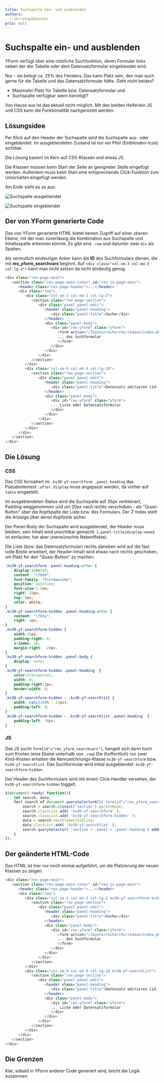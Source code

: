 ```yaml
---
title: Suchspalte ein- und ausblenden
authors:
  - christophboecker
prio: null
---
```


# Suchspalte ein- und ausblenden

YForm verfügt über eine nützliche Suchfunktion, deren Formular links neben der der Tabelle oder dem Datensatzformular eingeblendet wird.

Nur - sie belegt ca. 25% des Fensters. Das kann Platz sein, den man auch gerne für die Tabelle und das Datensatzformular hätte. Geht nicht beides?

* Maximaler Platz für Tabelle bzw. Datensatzformular und 
* Suchspalte verfügbar wenn benötigt?

Von Hause aus ist das aktuell nicht möglich. Mit den beiden Helferlein JS und CSS kann die Funktionalität nachgerüstet werden.

## Lösungsidee

Per Klick auf den Header der Suchspalte wird die Suchspalte aus- oder eingeblendet. Im ausgeblendeten Zustand ist nur ein Pfeil \(Einblenden-Icon\) sichtbar.

Die Lösung basiert im Kern auf CSS-Klassen und etwas JS.

Die Klassen müssen beim Start der Seite an geeigneter Stelle eingefügt werden. Außerdem muss beim Start eine entsprechende Click-Funktion zum Umschalten eingefügt werden.

Am Ende sieht es so aus:

![Suchspalte ausgeblendet](https://raw.githubusercontent.com/FriendsOfREDAXO/tricks/master/screenshots/yf_search_toggle_a.png)

![Suchspalte eingeblendet](https://raw.githubusercontent.com/FriendsOfREDAXO/tricks/master/screenshots/yf_search_toggle_b.png)

## Der von YForm generierte Code

Das von YForm generierte HTML bietet keinen Zugriff auf einer oberen Ebene, mit der man zuverlässig die Kombination aus Suchspalte und Inhaltsspalte erkennen könnte. Es gibt eine `.row` und darunter zwei `div` als Spalten.

Als vermutlich eindeutiger Anker kann die **ID** des Suchformulars dienen, die mit **rex\_yform\_searchvars** beginnt. Auf `<div class="col-sm-3 col-md-3 col-lg-2">` kann man nicht setzen da nicht eindeutig genug.

```php
<div class="rex-page-main">
   <section class="rex-page-main-inner" id="rex-js-page-main">
      <header class="rex-page-header">...</header>
      <div class="row">
         <div class="col-sm-3 col-md-3 col-lg-2">
            <section class="rex-page-section">
               <div class="panel panel-edit">
                  <header class="panel-heading">
                     <div class="panel-title">Suche</div>
                  </header>
                  <div class="panel-body">
                     <div id="rex-yform" class="yform">
                        <form action="/lboote/recherche/redaxo/index.php" method="get" id="rex_yform_searchvars-rex_kv30_lboot" class="rex-yform" enctype="multipart/form-data">
                        ... das Suchformular
                        </form>
                     </div>
                  </div>
               </div>
            </section>
         </div>
         <div class="col-sm-9 col-md-9 col-lg-10">
            <section class="rex-page-section">
               <div class="panel panel-edit">
                  <header class="panel-heading">
                     <div class="panel-title">Datensatz editieren [id: 11]</div>
                  </header>
                  <div class="panel-body">
                     <div id="rex-yform" class="yform">
                     ... Liste oder Datensatzformular
                     </div>
                  </div>
               </div>
            </section>
         </div>
      </div>
   </section>
</div>
```

## Die Lösung

### CSS

Das CSS formatiert im `.kv30-yf-searchform .panel-heading` das Pseudoelement `:after`. `display` muss angepasst werden, da vorher auf `table` eingestellt.

Im ausgeblendeten Status wird die Suchspalte auf 35px verkleinert, Padding weggenommen und um 20px nach rechts verschoben - als "Quasi-Button" über die Kopfspalte der Liste bzw. des Formulars. Der Z-Index stellt die Anzeige über deren Kopfzeile sicher.

Der Panel-Body der Suchspalte wird ausgeblendet, der Header muss bleiben, sein Inhalt wird unsichtbar gemacht. \(`.panel-title{display:none}` ist einfacher, hat aber unerwünschte Nebenffekte\).

Die Liste \(bzw. das Datensatzformular\) rechts daneben wird auf die fast volle Breite erweitert, der Header-Inhalt wird etwas nach rechts geschoben, um Platz für den "Quasi-Button" zu machen.

```css
.kv30-yf-searchform .panel-heading:after {
    display:inherit;
    content: "\f0d9";
    font-family: "FontAwesome";
    position: absolute;
    font-size:2.5em;
    right: 20px;
    top: 0px;
    color: white;
}
.kv30-yf-searchform-hidden .panel-heading:after {
    content: "\f0da";
    right: 4px;
}
.kv30-yf-searchform-hidden {
    width:35px;
    padding-right: 0;
    z-index: 10;
    margin-right: -20px;
}
.kv30-yf-searchform-hidden .panel-body {
    display: none;
}
.kv30-yf-searchform-hidden .panel-heading  {
    color:transparent;
    width: 0;
    padding-right:3px;
    border-width: 0;
}
.kv30-yf-searchform-hidden ~ .kv30-yf-searchlist {
    width: calc(100% - 15px);
    padding-left: 0;
}
.kv30-yf-searchform-hidden ~ .kv30-yf-searchlist .panel-heading  {
    padding-left: 30px;
}
```

### JS

Das JS sucht `form[id^="rex_yform_searchvars"]`, hangelt sich dann hoch zum Knoten \(eine Ebene unterhalb von `.row`\) Die \(hoffentlich\) nur zwei Kind-Knoten erhalten die Kennzeichnungs-Klasse `kv30-yf-searchform` bzw. `kv30-yf-searchlist`. Das Suchformular wird initial ausgeblendet: `kv30-yf-searchform-hidden`.

Der Header des Suchformulars wird mit einem Click-Handler versehen, der `kv30-yf-searchform-hidden` toggelt.

```javascript
$(document).ready( function(){
    let search, data;
    for( search of document.querySelectorAll('form[id^="rex_yform_searchvars"]') ) {
        search = search.closest('section').parentNode;
        search.classList.add( 'kv30-yf-searchform' );
        search.classList.add( 'kv30-yf-searchform-hidden' );
        data = search.nextElementSibling;
        data.classList.add( 'kv30-yf-searchlist' );
        search.querySelector( 'section > .panel > .panel-heading').addEventListener( 'click', function(e){search.classList.toggle('kv30-yf-searchform-hidden');},false);
    }
});
```

## Der geänderte HTML-Code

Das HTML ist hier nur noch einmal aufgeführt, um die Platzierung der neuen Klassen zu zeigen.

```php
<div class="rex-page-main">
   <section class="rex-page-main-inner" id="rex-js-page-main">
      <header class="rex-page-header">...</header>
      <div class="row">
         <div class="col-sm-3 col-md-3 col-lg-2 kv30-yf-searchform kv30-yf-searchform-hidden">
            <section class="rex-page-section">
               <div class="panel panel-edit">
                  <header class="panel-heading">
                     <div class="panel-title">Suche</div>
                  </header>
                  <div class="panel-body">
                     <div id="rex-yform" class="yform">
                        <form action="/lboote/recherche/redaxo/index.php" method="get" id="rex_yform_searchvars-rex_kv30_lboot" class="rex-yform" enctype="multipart/form-data">
                        ... das Suchformular
                        </form>
                     </div>
                  </div>
               </div>
            </section>
         </div>
         <div class="col-sm-9 col-md-9 col-lg-10 kv30-yf-searchlist">
            <section class="rex-page-section">
               <div class="panel panel-edit">
                  <header class="panel-heading">
                     <div class="panel-title">Datensatz editieren [id: 11]</div>
                  </header>
                  <div class="panel-body">
                     <div id="rex-yform" class="yform">
                     ... Liste oder Datensatzformular
                     </div>
                  </div>
               </div>
            </section>
         </div>
      </div>
   </section>
</div>
```

## Die Grenzen

Klar, sobald in YForm anderer Code generiert wird, bricht die Logik zusammen.


